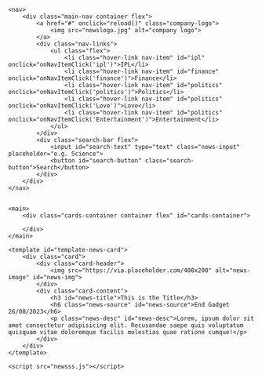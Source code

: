 <!-- <html lang="en">
<head>
    <meta charset="UTF-8">
    <meta name="viewport" content="width=device-width, initial-scale=1.0">
    <title>Document</title>
   <link rel="stylesheet" href="newss.css">
</head>
<body>
<nav>
    <div class="main_nave container flex">
   <a href="" class="logo"> <img src="https://www.hindustantimes.com/static-content/1y/ht/ht-logo2.webp" alt="logo"></a>
<div class="nav_links">
<ul class="flex">
<a href="#" ><li id="Home" onclick="onNaveItemClick('Home')">Home</li></a>
<a href="#" ><li id="latestNews" onclick="onNaveItemClick('latestNews')">Latest News</li></a>
<a href="#"><li>HT Premium</li></a>
<a href="#"><li>Cricket</li></a>
<a href="#"><li>Education</li></a>
<a href="#"><li>India</li></a>
<a href="#"><li>World</li></a>
<a href="#"><li>Cities</li></a>
<a href="#"><li>Entertainment</li></a>
<a href="#"><li>Lifestyle</li></a>
<a href="#"><li>Astrology</li></a>
<a href="#"><li>Real Estate</li></a>
<a href="#"><li>Shop Now</li></a>
</ul>
</div>
<div class="search_bar flex">
<input type="text" placeholder="search" size="10px">
<button type="submit">Go</button>
</div>
</div>
</nav>
<main>
    <div class="card-container flex container" id="card-container">
        
    </div>
</main>
    <template id="news_template_card">
        <div class="card">
        <div class="card-header">
            <img src="https://st.depositphotos.com/68330470/57442/i/450/depositphotos_574424718-stock-photo-car-driving-road-side-view.jpg" alt="" id="" height="250px" width="400px" class="news_img">
        </div>
        <div class="card-content">
            <h1 id="news_title">
            this is title
            </h1>
            <h2  class="news_source" id="news_source"> end date</h2>
            <p class="news_desc" id="news_desc">Lorem ipsum dolor sit amet, consectetur adipisicing elit. Quo reiciendis explicabo veniam consectetur natus, eaque numquam ab accusantium similique dolor!</p>
        </div>
    </div>
    </div>
</template>
<script src="newsss.js">   
</script>
</body>
</html> -->
<!DOCTYPE html>
<html lang="en">
<head>
    <link rel="icon" href="browser_icon.jpg" type="image/jpeg">
    <meta charset="UTF-8">
    <meta http-equiv="X-UA-Compatible" content="IE=edge">
    <meta name="viewport" content="width=device-width, initial-scale=1.0">
    <title>News site</title>
    <link rel="stylesheet" href="newss.css">

</head>
<body>

    <nav>
        <div class="main-nav container flex">
            <a href="#" onclick="reload()" class="company-logo">
                <img src="newslogo.jpg" alt="company logo">
            </a>
            <div class="nav-links">
                <ul class="flex">
                    <li class="hover-link nav-item" id="ipl" onclick="onNavItemClick('ipl')">IPL</li>
                    <li class="hover-link nav-item" id="finance" onclick="onNavItemClick('finance')">Finance</li>
                    <li class="hover-link nav-item" id="politics" onclick="onNavItemClick('politics')">Politics</li>
                    <li class="hover-link nav-item" id="politics" onclick="onNavItemClick('Love')">Love</li>
                    <li class="hover-link nav-item" id="politics" onclick="onNavItemClick('Entertainment')">Entertainment</li>
                </ul>
            </div>
            <div class="search-bar flex">
                <input id="search-text" type="text" class="news-input" placeholder="e.g. Science">
                <button id="search-button" class="search-button">Search</button>
            </div>
        </div>
    </nav>


    <main>
        <div class="cards-container container flex" id="cards-container">

        </div>
    </main>

    <template id="template-news-card">
        <div class="card">
            <div class="card-header">
                <img src="https://via.placeholder.com/400x200" alt="news-image" id="news-img">
            </div>
            <div class="card-content">
                <h3 id="news-title">This is the Title</h3>
                <h6 class="news-source" id="news-source">End Gadget 26/08/2023</h6>
                <p class="news-desc" id="news-desc">Lorem, ipsum dolor sit amet consectetur adipisicing elit. Recusandae saepe quis voluptatum quisquam vitae doloremque facilis molestias quae ratione cumque!</p>
            </div>
        </div>
    </template>

    <script src="newsss.js"></script>
</body>
</html>

